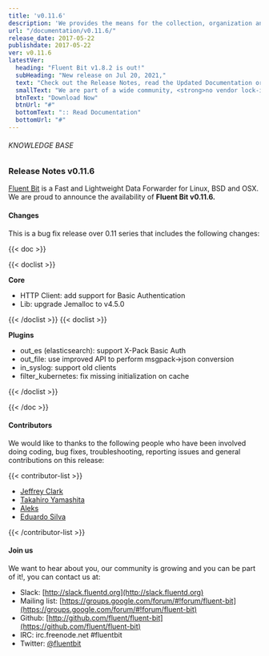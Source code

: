 ```yaml
---
title: 'v0.11.6'
description: 'We provides the means for the collection, organization and computerized retrieval of knowledgeand Lightweight Data Forwarder for Linux, BSD and OSX. We are proud to announce the availability of Fluent Bit v0.11.6.'
url: "/documentation/v0.11.6/"
release_date: 2017-05-22
publishdate: 2017-05-22
ver: v0.11.6
latestVer:
  heading: "Fluent Bit v1.8.2 is out!"
  subHeading: "New release on Jul 20, 2021,"
  text: "Check out the Release Notes, read the Updated Documentation or jump directly to the Downloads Section."
  smallText: "We are part of a wide community, <strong>no vendor lock-in.</strong>"
  btnText: "Download Now"
  btnUrl: "#"
  bottomText: ":: Read Documentation"
  bottomUrl: "#"
---
```



###### KNOWLEDGE BASE

### Release Notes v0.11.6

[Fluent Bit](https://fluentbit.io/) is a Fast and Lightweight Data Forwarder for Linux, BSD and OSX. We are proud to announce the availability of **Fluent Bit v0.11.6.**

#### Changes

This is a bug fix release over 0.11 series that includes the following changes:

{{< doc >}}

{{< doclist >}}

**Core**

* HTTP Client: add support for Basic Authentication
* Lib: upgrade Jemalloc to v4.5.0

{{< /doclist >}}
{{< doclist >}}

**Plugins**

* out_es (elasticsearch): support X-Pack Basic Auth
* out_file: use improved API to perform msgpack->json conversion
* in_syslog: support old clients
* filter_kubernetes: fix missing initialization on cache

{{< /doclist >}}

{{< /doc >}}

#### Contributors

We would like to thanks to the following people who have been involved doing coding, bug fixes, troubleshooting, reporting issues and general contributions on this release:

{{< contributor-list >}}

* [Jeffrey Clark](https://github.com/h0tw1r3)
* [Takahiro Yamashita](https://github.com/nokute78)
* [Aleks](https://github.com/git001)
* [Eduardo Silva](https://github.com/edsiper)

{{< /contributor-list >}}

#### Join us

We want to hear about you, our community is growing and you can be part of it!, you can contact us at:

* Slack: [http://slack.fluentd.org](http://slack.fluentd.org)
* Mailing list: [https://groups.google.com/forum/#!forum/fluent-bit](https://groups.google.com/forum/#!forum/fluent-bit)
* Github: [http://github.com/fluent/fluent-bit](https://github.com/fluent/fluent-bit)
* IRC: irc.freenode.net #fluentbit
* Twitter: [@fluentbit](https://twitter.com/fluentbit)